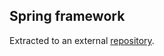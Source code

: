 ## Spring framework

Extracted to an external [repository](https://github.com/MislavJaksic/Spring-Guides-Tutorials).
